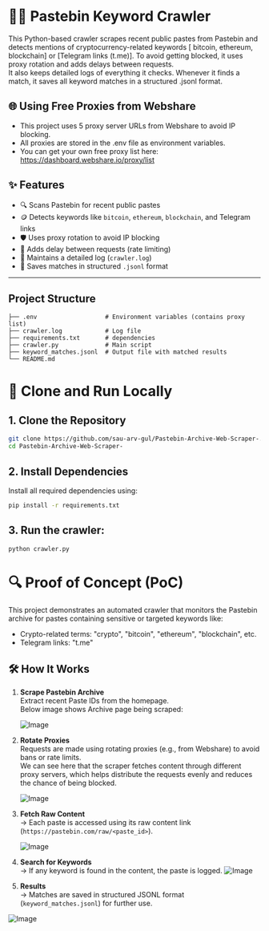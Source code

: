 # 🕵️‍♂️ Pastebin Keyword Crawler
This Python-based crawler scrapes recent public pastes from Pastebin and detects mentions of cryptocurrency-related keywords [ bitcoin, ethereum, blockchain] or [Telegram links (t.me)].
To avoid getting blocked, it uses proxy rotation and adds delays between requests.   
It also keeps detailed logs of everything it checks. Whenever it finds a match, it saves all keyword matches in a structured .jsonl format.



## 🌐 Using Free Proxies from Webshare

- This project uses 5 proxy server URLs from Webshare to avoid IP blocking.  
- All proxies are stored in the .env file as environment variables.  
- You can get your own free proxy list here:
https://dashboard.webshare.io/proxy/list

## ✨ Features

- 🔍 Scans Pastebin for recent public pastes
- 🪙 Detects keywords like `bitcoin`, `ethereum`, `blockchain`, and Telegram links
- 🛡️ Uses proxy rotation to avoid IP blocking
- 🐌 Adds delay between requests (rate limiting)
- 📜 Maintains a detailed log (`crawler.log`)
- 🧾 Saves matches in structured `.jsonl` format

---

##  Project Structure
```
├── .env                   # Environment variables (contains proxy list)
├── crawler.log            # Log file
├── requirements.txt       # dependencies
├── crawler.py             # Main script
├── keyword_matches.jsonl  # Output file with matched results
└── README.md              
```



# 🚀 Clone and Run Locally

## 1. Clone the Repository
```bash
git clone https://github.com/sau-arv-gul/Pastebin-Archive-Web-Scraper-.git
cd Pastebin-Archive-Web-Scraper-
```
## 2. Install Dependencies
Install all required dependencies using:
```bash
pip install -r requirements.txt
```

## 3. Run the crawler:
```bash
python crawler.py
```

# 🔍 Proof of Concept (PoC)
This project demonstrates an automated crawler that monitors the Pastebin archive for pastes containing sensitive or targeted keywords like:
- Crypto-related terms: "crypto", "bitcoin", "ethereum", "blockchain", etc.
- Telegram links: "t.me"

## 🛠️ How It Works

1. **Scrape Pastebin Archive**  
    Extract recent Paste IDs from the homepage.  
   Below image shows Archive page being scraped:
   
   ![Image](https://github.com/user-attachments/assets/fd1452a9-e5f9-46e0-bad9-19b2d3d5fa47)

3. **Rotate Proxies**  
    Requests are made using rotating proxies (e.g., from Webshare) to avoid bans or rate limits.  
   We can see here that the scraper fetches content through different proxy servers, which helps
   distribute the requests evenly and reduces the chance of being blocked.


    
   ![Image](https://github.com/user-attachments/assets/ec2b061e-d62c-490c-a1dd-6b6570e16cd4)

5. **Fetch Raw Content**  
   → Each paste is accessed using its raw content link (`https://pastebin.com/raw/<paste_id>`).

   ![Image](https://github.com/user-attachments/assets/02c964cd-91ec-4723-b1d3-d65c1b7ca102)

7. **Search for Keywords**  
   → If any keyword is found in the content, the paste is logged.
     ![Image](https://github.com/user-attachments/assets/8fc317e9-d528-42de-8f81-f29a0dc36bbf)

9. **Results**  
   → Matches are saved in structured JSONL format (`keyword_matches.jsonl`) for further use.

![Image](https://github.com/user-attachments/assets/55feac93-9157-4f10-b473-289e9d694f25)
